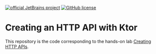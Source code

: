 [![official JetBrains project](https://jb.gg/badges/official.svg)](https://confluence.jetbrains.com/display/ALL/JetBrains+on+GitHub)
[![GitHub license](https://img.shields.io/badge/license-Apache%20License%202.0-blue.svg?style=flat)](https://www.apache.org/licenses/LICENSE-2.0)


# Creating an HTTP API with Ktor

This repository is the code corresponding to the hands-on lab [Creating HTTP APIs](https://ktor.io/docs/creating-http-apis.html). 
